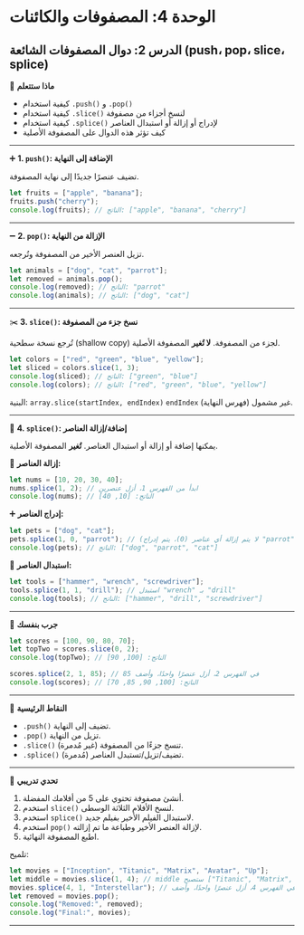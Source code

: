 # الوحدة 4: المصفوفات والكائنات

## الدرس 2: دوال المصفوفات الشائعة (push، pop، slice، splice)

🧠 **ماذا ستتعلم**
*	كيفية استخدام `.push()` و `.pop()`
*	كيفية استخدام `.slice()` لنسخ أجزاء من مصفوفة
*	كيفية استخدام `.splice()` لإدراج أو إزالة أو استبدال العناصر
*	كيف تؤثر هذه الدوال على المصفوفة الأصلية

---

➕ **1. `push()`: الإضافة إلى النهاية**

تضيف عنصرًا جديدًا إلى نهاية المصفوفة.
```javascript
let fruits = ["apple", "banana"];
fruits.push("cherry");
console.log(fruits); // الناتج: ["apple", "banana", "cherry"]
```

---

➖ **2. `pop()`: الإزالة من النهاية**

تزيل العنصر الأخير من المصفوفة وتُرجعه.
```javascript
let animals = ["dog", "cat", "parrot"];
let removed = animals.pop();
console.log(removed); // الناتج: "parrot"
console.log(animals); // الناتج: ["dog", "cat"]
```

---

✂️ **3. `slice()`: نسخ جزء من المصفوفة**

تُرجع نسخة سطحية (shallow copy) لجزء من المصفوفة.
**لا تُغير** المصفوفة الأصلية.
```javascript
let colors = ["red", "green", "blue", "yellow"];
let sliced = colors.slice(1, 3);
console.log(sliced); // الناتج: ["green", "blue"]
console.log(colors); // الناتج: ["red", "green", "blue", "yellow"]
```
البنية: `array.slice(startIndex, endIndex)`
`endIndex` (فهرس النهاية) غير مشمول.

---

🔁 **4. `splice()`: إضافة/إزالة العناصر**

يمكنها إضافة أو إزالة أو استبدال العناصر.
**تُغير** المصفوفة الأصلية.

🧹 **إزالة العناصر:**
```javascript
let nums = [10, 20, 30, 40];
nums.splice(1, 2); // ابدأ من الفهرس 1، أزل عنصرين
console.log(nums); // الناتج: [10, 40]
```

➕ **إدراج العناصر:**
```javascript
let pets = ["dog", "cat"];
pets.splice(1, 0, "parrot"); // (لا يتم إزالة أي عناصر (0)، يتم إدراج "parrot" في الفهرس 1)
console.log(pets); // الناتج: ["dog", "parrot", "cat"]
```

🔄 **استبدال العناصر:**
```javascript
let tools = ["hammer", "wrench", "screwdriver"];
tools.splice(1, 1, "drill"); // استبدل "wrench" بـ "drill"
console.log(tools); // الناتج: ["hammer", "drill", "screwdriver"]
```

---

🧪 **جرب بنفسك**
```javascript
let scores = [100, 90, 80, 70];
let topTwo = scores.slice(0, 2);
console.log(topTwo); // الناتج: [100, 90]

scores.splice(2, 1, 85); // في الفهرس 2، أزل عنصرًا واحدًا، وأضف 85
console.log(scores); // الناتج: [100, 90, 85, 70]
```

---

🧠 **النقاط الرئيسية**
*	`.push()` تضيف إلى النهاية.
*	`.pop()` تزيل من النهاية.
*	`.slice()` تنسخ جزءًا من المصفوفة (غير مُدمرة).
*	`.splice()` تضيف/تزيل/تستبدل العناصر (مُدمرة).

---

🧪 **تحدي تدريبي**
1.	أنشئ مصفوفة تحتوي على 5 من أفلامك المفضلة.
2.	استخدم `slice()` لنسخ الأفلام الثلاثة الوسطى.
3.	استخدم `splice()` لاستبدال الفيلم الأخير بفيلم جديد.
4.	استخدم `pop()` لإزالة العنصر الأخير وطباعة ما تم إزالته.
5.	اطبع المصفوفة النهائية.

تلميح:
```javascript
let movies = ["Inception", "Titanic", "Matrix", "Avatar", "Up"];
let middle = movies.slice(1, 4); // middle ستصبح ["Titanic", "Matrix", "Avatar"]
movies.splice(4, 1, "Interstellar"); // في الفهرس 4، أزل عنصرًا واحدًا، وأضف "Interstellar"
let removed = movies.pop();
console.log("Removed:", removed);
console.log("Final:", movies);
```
---